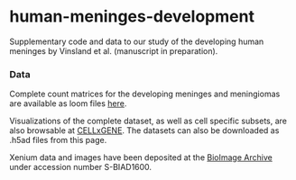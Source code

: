 # human-meninges-development
Supplementary code and data to our study of the developing human meninges by Vinsland et al. (manuscript in preparation).

### Data

Complete count matrices for the developing meninges and meningiomas are available as loom files [here](loom_files.md).

Visualizations of the complete dataset, as well as cell specific subsets, are also browsable at [CELLxGENE](https://cellxgene.cziscience.com/collections/7d66d871-091f-4602-9f42-85f86d2853e0). The datasets can also be downloaded as .h5ad files from this page.

Xenium data and images have been deposited at the [BioImage Archive](https://www.ebi.ac.uk/bioimage-archive/) under accession number S-BIAD1600.

